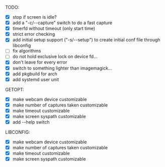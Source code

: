 TODO:  

- [x] stop if screen is idle?  
- [x] add a "-c/--capture" switch to do a fast capture  
- [x] timerfd without timeout (only start time)  
- [x] strict error checking  
- [x] add initial setup support ("-s/--setup") to create initial conf file through libconfig
- [ ] fix algorithms  
- [ ] do not hold exclusive lock on device fd...
- [x] don't leave for every error
- [x] switch to something lighter than imagemagick...
- [x] add pkgbuild for arch
- [x] add systemd user unit

GETOPT:  

- [x] make webcam device customizable  
- [x] make number of captures taken customizable  
- [x] make timeout customizable  
- [x] make screen syspath customizable  
- [x] add --help switch

LIBCONFIG:  

- [x] make webcam device customizable  
- [x] make number of captures taken customizable  
- [x] make timeout customizable  
- [x] make screen syspath customizable  
